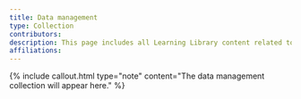 ```yaml
---
title: Data management
type: Collection
contributors: 
description: This page includes all Learning Library content related to data management
affiliations: 
---
```


{% include callout.html type="note" content="The data management collection will appear here." %}
